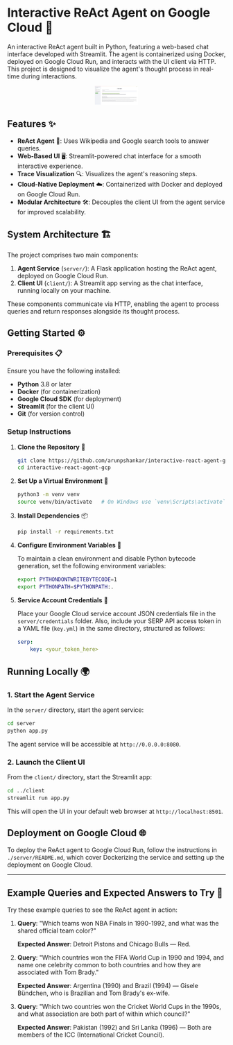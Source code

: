 # Interactive ReAct Agent on Google Cloud 🚀

An interactive ReAct agent built in Python, featuring a web-based chat interface developed with Streamlit. The agent is containerized using Docker, deployed on Google Cloud Run, and interacts with the UI client via HTTP. This project is designed to visualize the agent's thought process in real-time during interactions.

<p align="center">
  <img width="100" src="./img/UI.png" alt="Client UI">
</p>

## Features ✨

- **ReAct Agent** 🤖: Uses Wikipedia and Google search tools to answer queries.
- **Web-Based UI** 🖥️: Streamlit-powered chat interface for a smooth interactive experience.
- **Trace Visualization** 🔍: Visualizes the agent's reasoning steps.
- **Cloud-Native Deployment** ☁️: Containerized with Docker and deployed on Google Cloud Run.
- **Modular Architecture** 🛠️: Decouples the client UI from the agent service for improved scalability.

## System Architecture 🏗️

The project comprises two main components:

1. **Agent Service** (`server/`): A Flask application hosting the ReAct agent, deployed on Google Cloud Run.
2. **Client UI** (`client/`): A Streamlit app serving as the chat interface, running locally on your machine.

These components communicate via HTTP, enabling the agent to process queries and return responses alongside its thought process.

## Getting Started ⚙️

### Prerequisites 📋

Ensure you have the following installed:

- **Python** 3.8 or later
- **Docker** (for containerization)
- **Google Cloud SDK** (for deployment)
- **Streamlit** (for the client UI)
- **Git** (for version control)

### Setup Instructions

1. **Clone the Repository** 📂

    ```bash
    git clone https://github.com/arunpshankar/interactive-react-agent-gcp.git
    cd interactive-react-agent-gcp
    ```

2. **Set Up a Virtual Environment** 🐍

    ```bash
    python3 -m venv venv
    source venv/bin/activate   # On Windows use `venv\Scripts\activate`
    ```

3. **Install Dependencies** 📦

    ```bash
    pip install -r requirements.txt
    ```

4. **Configure Environment Variables** 🔧

   To maintain a clean environment and disable Python bytecode generation, set the following environment variables:

   ```bash
   export PYTHONDONTWRITEBYTECODE=1
   export PYTHONPATH=$PYTHONPATH:.
   ```

5. **Service Account Credentials** 🔑

    Place your Google Cloud service account JSON credentials file in the `server/credentials` folder. Also, include your SERP API access token in a YAML file (`key.yml`) in the same directory, structured as follows:

    ```yaml
    serp:
        key: <your_token_here>
    ```

## Running Locally 🌍

### 1. Start the Agent Service

   In the `server/` directory, start the agent service:

   ```bash
   cd server
   python app.py
   ```

   The agent service will be accessible at `http://0.0.0.0:8080`.

### 2. Launch the Client UI

   From the `client/` directory, start the Streamlit app:

   ```bash
   cd ../client
   streamlit run app.py
   ```

   This will open the UI in your default web browser at `http://localhost:8501`.

## Deployment on Google Cloud 🌐

To deploy the ReAct agent to Google Cloud Run, follow the instructions in `./server/README.md`, which cover Dockerizing the service and setting up the deployment on Google Cloud.

---

## Example Queries and Expected Answers to Try 🎉

Try these example queries to see the ReAct agent in action:

1. **Query**: "Which teams won NBA Finals in 1990-1992, and what was the shared official team color?"

   **Expected Answer**: Detroit Pistons and Chicago Bulls — Red.

2. **Query**: "Which countries won the FIFA World Cup in 1990 and 1994, and name one celebrity common to both countries and how they are associated with Tom Brady."

   **Expected Answer**: Argentina (1990) and Brazil (1994) — Gisele Bündchen, who is Brazilian and Tom Brady's ex-wife.

3. **Query**: "Which two countries won the Cricket World Cups in the 1990s, and what association are both part of within which council?"

   **Expected Answer**: Pakistan (1992) and Sri Lanka (1996) — Both are members of the ICC (International Cricket Council).